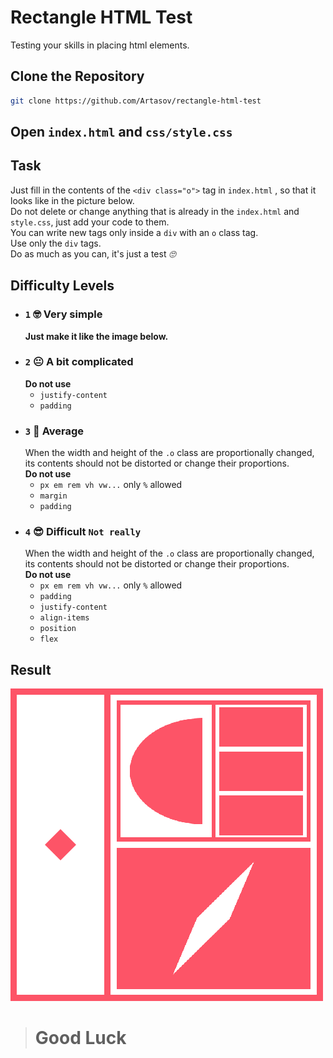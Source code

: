 # Rectangle HTML Test
Testing your skills in placing html elements.

## Clone the Repository
   ```sh
   git clone https://github.com/Artasov/rectangle-html-test
   ```
   
## Open `index.html` and `css/style.css`

## Task
   Just fill in the contents of the `<div class="o">` tag 
   in `index.html` , so that it looks like in the picture below.<br>
   Do not delete or change anything that is already in the 
   `index.html` and `style.css`, just add your code to them.<br>
   You can write new tags only inside a `div` with an `o` class tag.<br>
   Use only the `div` tags. <br>
   Do as much as you can, it's just a test *🙄*
## Difficulty Levels
  * ### `1` 🤓 Very simple
     **Just make it like the image below.**
  * ### `2` 😐 A bit complicated
     **Do not use**
     * `justify-content`
     * `padding`
  * ### `3` 🧐 Average
     When the width and height of the `.o` class are proportionally changed,
     its contents should not be distorted or change their proportions.<br>
     **Do not use**
     * `px em rem vh vw...` only `%` allowed
     * `margin`
     * `padding`
  * ### `4` 😎 Difficult `Not really`
     When the width and height of the `.o` class are proportionally changed,
     its contents should not be distorted or change their proportions.<br>
     **Do not use**
     * `px em rem vh vw...` only `%` allowed
     * `padding`
     * `justify-content`
     * `align-items`
     * `position`
     * `flex`

## Result
![](img/result.png)

> # Good Luck
